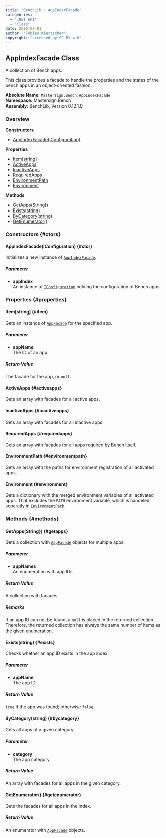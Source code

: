 ```yaml
---
title: "BenchLib - AppIndexFacade"
categeories:
  - ".NET API"
  - "Class"
date: 2016-08-01
author: "Tobias Kiertscher"
copyright: "Licensed by CC-BY-4.0"
---
```


## AppIndexFacade Class
A collection of Bench apps.

This class provides a facade to handle the properties and the states of the bench apps in an object-oriented fashion.



**Absolute Name:** `Mastersign.Bench.AppIndexFacade`  
**Namespace:** Mastersign.Bench  
**Assembly:** BenchLib, Version 0.12.1.0



### Overview
**Constructors**

* [AppIndexFacade(IConfiguration)](#ctor)

**Properties**

* [Item[string]](#item)
* [ActiveApps](#activeapps)
* [InactiveApps](#inactiveapps)
* [RequiredApps](#requiredapps)
* [EnvironmentPath](#environmentpath)
* [Environment](#environment)

**Methods**

* [GetApps(String})](#getapps)
* [Exists(string)](#exists)
* [ByCategory(string)](#bycategory)
* [GetEnumerator()](#getenumerator)

### Constructors {#ctors}

#### AppIndexFacade(IConfiguration) {#ctor}
Initializes a new instance of  [`AppIndexFacade`](/clr-api/mastersign-bench-appindexfacade/). 

##### Parameter

* **appIndex**  
  An instance of  [`IConfiguration`](/clr-api/mastersign-bench-iconfiguration/) holding the configuration of Bench apps.

### Properties {#properties}

#### Item[string] {#item}
Gets an instance of  [`AppFacade`](/clr-api/mastersign-bench-appfacade/) for the specified app. 

##### Parameter

* **appName**  
  The ID of an app.

##### Return Value
The facade for the app, or `null`.

#### ActiveApps {#activeapps}
Gets an array with facades for all active apps. 

#### InactiveApps {#inactiveapps}
Gets an array with facades for all inactive apps. 

#### RequiredApps {#requiredapps}
Gets an array with facades for all apps required by Bench itself. 

#### EnvironmentPath {#environmentpath}
Gets an array with the paths for environment registration of all activated apps. 

#### Environment {#environment}
Gets a dictionary with the merged environment variables of all activated apps. That excludes the `PATH` environment variable, which is handeled separatly in  [`EnvironmentPath`](/clr-api/mastersign-bench-appindexfacade/#environmentpath). 

### Methods {#methods}

#### GetApps(String}) {#getapps}
Gets a collection with  [`AppFacade`](/clr-api/mastersign-bench-appfacade/) objects for multiple apps. 

##### Parameter

* **appNames**  
  An enumeration with app IDs.

##### Return Value
A collection with facades.

##### Remarks
If an app ID can not be found, a `null` is placed in the returned collection. Therefore, the returned collection has always the same number of items as the given enumeration. 

#### Exists(string) {#exists}
Checks whether an app ID exists in the app index. 

##### Parameter

* **appName**  
  The app ID.

##### Return Value
`true` if the app was found; otherwise `false`.

#### ByCategory(string) {#bycategory}
Gets all apps of a given category. 

##### Parameter

* **category**  
  The app category.

##### Return Value
An array with facades for all apps in the given category.

#### GetEnumerator() {#getenumerator}
Gets the facades for all apps in the index. 

##### Return Value
An enumerator with  [`AppFacade`](/clr-api/mastersign-bench-appfacade/) objects.

